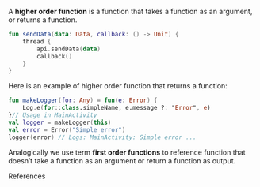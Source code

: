 A **higher order function** is a function that takes a function as an argument, or returns a function.

```kotlin
fun sendData(data: Data, callback: () -> Unit) {  
    thread {  
        api.sendData(data)  
        callback()  
    }  
}
```

Here is an example of higher order function that returns a function:

```kotlin
fun makeLogger(for: Any) = fun(e: Error) { 
    Log.e(for::class.simpleName, e.message ?: "Error", e) 
}// Usage in MainActivity
val logger = makeLogger(this)
val error = Error("Simple error")
logger(error) // Logs: MainActivity: Simple error ...
```

Analogically we use term **first order functions** to reference function that doesn’t take a function as an argument or return a function as output.

References
